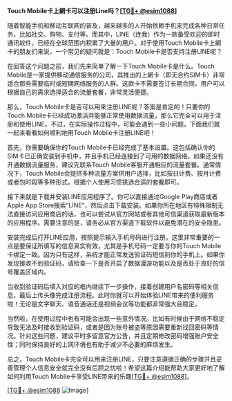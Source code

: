 **Touch Mobile卡上網卡可以注册Line吗？[[TG💪+ @esim1088](https://t.me/s/esim1088)]**

随着智能手机和移动互联网的普及，越来越多的人开始依赖手机来完成各种日常任务，比如社交、购物、支付等。而其中，LINE（连我）作为一款备受欢迎的即时通讯软件，已经在全球范围内积累了大量的用户。对于使用Touch Mobile卡上網卡的朋友们来说，一个常见的疑问就是：Touch Mobile卡是否支持注册LINE呢？

在回答这个问题之前，我们先来简单了解一下Touch Mobile卡是什么。Touch Mobile是一家提供移动通信服务的公司，其推出的上網卡（即无合约SIM卡）非常适合那些需要临时或短期网络服务的人群。这款卡不需要签订长期合同，用户可以根据自己的需求选择适合的流量套餐，非常灵活便捷。

那么，Touch Mobile卡是否可以用来注册LINE呢？答案是肯定的！只要你的Touch Mobile卡已经成功激活并能够正常使用数据流量，那么它完全可以用于注册和使用LINE。不过，在实际操作过程中，可能会遇到一些小问题，下面我们就一起来看看如何顺利地用Touch Mobile卡注册LINE吧！

首先，你需要确保你的Touch Mobile卡已经完成了基本设置。这包括确认你的SIM卡已正确安装到手机中，并且手机已经连接到了可用的数据网络。如果还没有开通数据流量服务，建议先联系Touch Mobile客服开通相应的流量套餐。通常情况下，Touch Mobile会提供多种流量方案供用户选择，比如按日计费、按月计费或者包时段等多种形式。根据个人使用习惯挑选合适的套餐即可。

接下来就是下载并安装LINE应用程序了。你可以直接通过Google Play商店或者Apple App Store搜索“LINE”，然后点击下载安装。如果你所在地区有特殊限制无法直接访问应用商店的话，也可以尝试从官方网站或者其他可信渠道获取最新版本的应用程序。需要注意的是，请务必从官方渠道下载软件以避免潜在的安全隐患。

安装完成后打开LINE应用，按照提示输入手机号码进行注册。这里非常重要的一点是要保证所填写的信息真实有效，尤其是手机号码一定要与你的Touch Mobile卡绑定一致。因为只有这样，系统才能正常发送验证码短信到你的手机上。如果你发现接收不到验证码，请检查一下是否开启了数据漫游功能以及是否处于良好的信号覆盖区域内。

当收到验证码后填入对应的框内继续下一步操作，接着创建用户名密码等相关信息，最后上传头像完成注册流程。此时你就可以开始体验LINE带来的便利服务啦！无论是文字聊天、语音通话还是视频会议等功能都非常强大且稳定。

当然啦，在使用过程中也有可能会出现一些意外情况。比如有时候由于网络不稳定导致无法及时接收到验证码，或者是因为账号被盗等原因需要重新找回密码等情况。针对这些问题，建议平时多留意官方公告，并且定期修改密码增强账户安全性；同时保持良好的上网环境也有助于减少不必要的麻烦发生。

总之，Touch Mobile卡完全可以用来注册LINE，只要注意遵循正确的步骤并且妥善管理个人信息安全就完全没有后顾之忧啦！希望这篇介绍能帮助大家更好地了解如何利用Touch Mobile卡享受LINE带来的乐趣[[TG💪+ @esim1088](https://t.me/s/esim1088)]。

[[TG💪+ @esim1088](https://t.me/s/esim1088) ![Image](https://i.postimg.cc/4NQfJmqS/Snipaste-2025-05-13-00-14-12.png)]